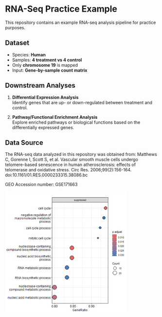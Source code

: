 # RNA-Seq Practice Example

This repository contains an example RNA-seq analysis pipeline for practice purposes.

## Dataset
- Species: **Human**
- Samples: **4 treatment vs 4 control**
- Only **chromosome 19** is mapped
- Input: **Gene-by-sample count matrix**

## Downstream Analyses
1. **Differential Expression Analysis**  
   Identify genes that are up- or down-regulated between treatment and control.

2. **Pathway/Functional Enrichment Analysis**  
   Explore enriched pathways or biological functions based on the differentially expressed genes.

## Data Source
The RNA-seq data analyzed in this repository was obtained from: 
Matthews C, Gorenne I, Scott S, et al. Vascular smooth muscle cells undergo telomere-based senescence in human atherosclerosis: effects of telomerase and oxidative stress. Circ Res. 2006;99(2):156-164. doi:10.1161/01.RES.0000233315.38086.bc

GEO Accession number: GSE171663


</p>

<p float="left">
  <img src="images/gsea_dotplot.png" width="400" />
</p>


